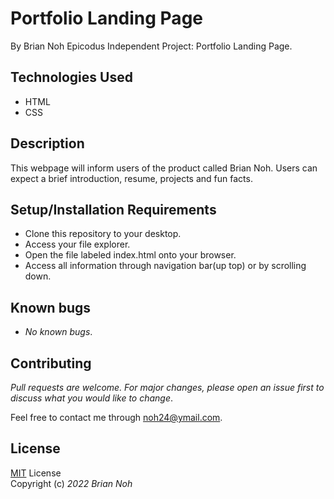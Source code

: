 <!-- Application name
Names of Contributors
Brief description of the project
Technologies used
Longer description of the project as needed
Complete setup/installation instructions
Known bugs
License information with a copyright and date -->

# Portfolio Landing Page
By Brian Noh
Epicodus Independent Project: Portfolio Landing Page.  

## Technologies Used  
* HTML
* CSS

## Description
This webpage will inform users of the product called Brian Noh. Users can expect a brief introduction, resume, projects and fun facts.

## Setup/Installation Requirements
* Clone this repository to your desktop.
* Access your file explorer.
* Open the file labeled index.html onto your browser.
* Access all information through navigation bar(up top) or by scrolling down.

## Known bugs
* _No known bugs_.

## Contributing
_Pull requests are welcome. For major changes, please open an issue first to discuss what you would like to change_.  
  
Feel free to contact me through <noh24@ymail.com>.

## License
[MIT](./license.txt) License  
Copyright (c) _2022 Brian Noh_
